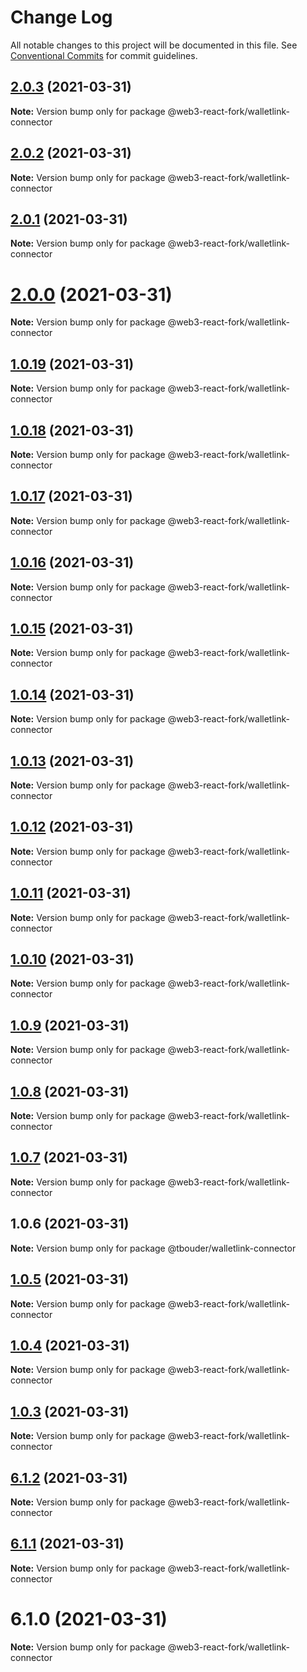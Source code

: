 # Change Log

All notable changes to this project will be documented in this file.
See [Conventional Commits](https://conventionalcommits.org) for commit guidelines.

## [2.0.3](https://github.com/TBouder/web3-react-fork/compare/@web3-react-fork/walletlink-connector@2.0.2...@web3-react-fork/walletlink-connector@2.0.3) (2021-03-31)

**Note:** Version bump only for package @web3-react-fork/walletlink-connector





## [2.0.2](https://github.com/TBouder/web3-react-fork/compare/@web3-react-fork/walletlink-connector@2.0.1...@web3-react-fork/walletlink-connector@2.0.2) (2021-03-31)

**Note:** Version bump only for package @web3-react-fork/walletlink-connector





## [2.0.1](https://github.com/TBouder/web3-react-fork/compare/@web3-react-fork/walletlink-connector@2.0.0...@web3-react-fork/walletlink-connector@2.0.1) (2021-03-31)

**Note:** Version bump only for package @web3-react-fork/walletlink-connector





# [2.0.0](https://github.com/TBouder/web3-react-fork/compare/@web3-react-fork/walletlink-connector@1.0.19...@web3-react-fork/walletlink-connector@2.0.0) (2021-03-31)

**Note:** Version bump only for package @web3-react-fork/walletlink-connector





## [1.0.19](https://github.com/TBouder/web3-react-fork/compare/@web3-react-fork/walletlink-connector@1.0.18...@web3-react-fork/walletlink-connector@1.0.19) (2021-03-31)

**Note:** Version bump only for package @web3-react-fork/walletlink-connector





## [1.0.18](https://github.com/TBouder/web3-react-fork/compare/@web3-react-fork/walletlink-connector@1.0.17...@web3-react-fork/walletlink-connector@1.0.18) (2021-03-31)

**Note:** Version bump only for package @web3-react-fork/walletlink-connector





## [1.0.17](https://github.com/TBouder/web3-react-fork/compare/@web3-react-fork/walletlink-connector@1.0.16...@web3-react-fork/walletlink-connector@1.0.17) (2021-03-31)

**Note:** Version bump only for package @web3-react-fork/walletlink-connector





## [1.0.16](https://github.com/TBouder/web3-react-fork/compare/@web3-react-fork/walletlink-connector@1.0.15...@web3-react-fork/walletlink-connector@1.0.16) (2021-03-31)

**Note:** Version bump only for package @web3-react-fork/walletlink-connector





## [1.0.15](https://github.com/TBouder/web3-react-fork/compare/@web3-react-fork/walletlink-connector@1.0.14...@web3-react-fork/walletlink-connector@1.0.15) (2021-03-31)

**Note:** Version bump only for package @web3-react-fork/walletlink-connector





## [1.0.14](https://github.com/TBouder/web3-react-fork/compare/@web3-react-fork/walletlink-connector@1.0.13...@web3-react-fork/walletlink-connector@1.0.14) (2021-03-31)

**Note:** Version bump only for package @web3-react-fork/walletlink-connector





## [1.0.13](https://github.com/TBouder/web3-react-fork/compare/@web3-react-fork/walletlink-connector@1.0.12...@web3-react-fork/walletlink-connector@1.0.13) (2021-03-31)

**Note:** Version bump only for package @web3-react-fork/walletlink-connector





## [1.0.12](https://github.com/TBouder/web3-react-fork/compare/@web3-react-fork/walletlink-connector@1.0.11...@web3-react-fork/walletlink-connector@1.0.12) (2021-03-31)

**Note:** Version bump only for package @web3-react-fork/walletlink-connector





## [1.0.11](https://github.com/TBouder/web3-react-fork/compare/@web3-react-fork/walletlink-connector@1.0.10...@web3-react-fork/walletlink-connector@1.0.11) (2021-03-31)

**Note:** Version bump only for package @web3-react-fork/walletlink-connector





## [1.0.10](https://github.com/TBouder/web3-react-fork/compare/@web3-react-fork/walletlink-connector@1.0.9...@web3-react-fork/walletlink-connector@1.0.10) (2021-03-31)

**Note:** Version bump only for package @web3-react-fork/walletlink-connector





## [1.0.9](https://github.com/TBouder/web3-react-fork/compare/@web3-react-fork/walletlink-connector@1.0.8...@web3-react-fork/walletlink-connector@1.0.9) (2021-03-31)

**Note:** Version bump only for package @web3-react-fork/walletlink-connector





## [1.0.8](https://github.com/TBouder/web3-react-fork/compare/@web3-react-fork/walletlink-connector@1.0.7...@web3-react-fork/walletlink-connector@1.0.8) (2021-03-31)

**Note:** Version bump only for package @web3-react-fork/walletlink-connector





## [1.0.7](https://github.com/TBouder/web3-react-fork/compare/@web3-react-fork/walletlink-connector@1.0.5...@web3-react-fork/walletlink-connector@1.0.7) (2021-03-31)

**Note:** Version bump only for package @web3-react-fork/walletlink-connector





## 1.0.6 (2021-03-31)

**Note:** Version bump only for package @tbouder/walletlink-connector





## [1.0.5](https://github.com/TBouder/web3-react-fork/compare/@web3-react-fork/walletlink-connector@1.0.4...@web3-react-fork/walletlink-connector@1.0.5) (2021-03-31)

**Note:** Version bump only for package @web3-react-fork/walletlink-connector





## [1.0.4](https://github.com/TBouder/web3-react-fork/compare/@web3-react-fork/walletlink-connector@1.0.3...@web3-react-fork/walletlink-connector@1.0.4) (2021-03-31)

**Note:** Version bump only for package @web3-react-fork/walletlink-connector





## [1.0.3](https://github.com/TBouder/web3-react-fork/compare/@web3-react-fork/walletlink-connector@6.1.2...@web3-react-fork/walletlink-connector@1.0.3) (2021-03-31)

**Note:** Version bump only for package @web3-react-fork/walletlink-connector





## [6.1.2](https://github.com/TBouder/web3-react-fork/compare/@web3-react-fork/walletlink-connector@6.1.1...@web3-react-fork/walletlink-connector@6.1.2) (2021-03-31)

**Note:** Version bump only for package @web3-react-fork/walletlink-connector





## [6.1.1](https://github.com/TBouder/web3-react-fork/compare/@web3-react-fork/walletlink-connector@6.1.0...@web3-react-fork/walletlink-connector@6.1.1) (2021-03-31)

**Note:** Version bump only for package @web3-react-fork/walletlink-connector





# 6.1.0 (2021-03-31)

**Note:** Version bump only for package @web3-react-fork/walletlink-connector
